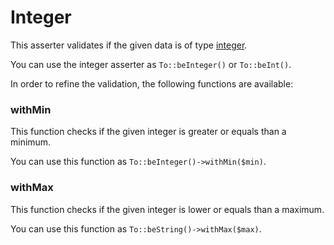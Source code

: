 # Integer

This asserter validates if the given data is of type [integer](http://php.net/manual/en/language.types.integer.php).

You can use the integer asserter as `To::beInteger()` or `To::beInt()`.

In order to refine the validation, the following functions are available:

### withMin

This function checks if the given integer is greater or equals than a minimum.

You can use this function as `To::beInteger()->withMin($min)`.

### withMax

This function checks if the given integer is lower or equals than a maximum.

You can use this function as `To::beString()->withMax($max)`.
